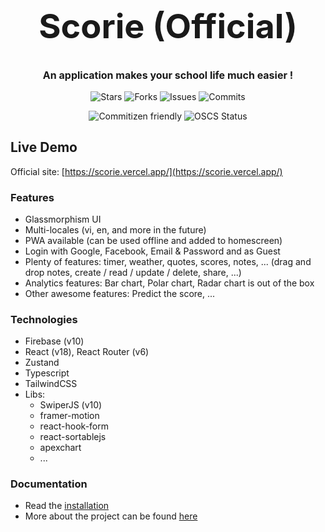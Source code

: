 <h1 align="center" style="font-size: 54px">Scorie (Official)</h1>

<p align="center" style="font-size: 16px"><strong>An application makes your school life much easier !</strong></p>

<p align="center">
  <img alt="Stars" src="https://badgen.net/github/stars/yuran1811/scorie">
  <img alt="Forks" src="https://badgen.net/github/forks/yuran1811/scorie">
  <img alt="Issues" src="https://badgen.net/github/issues/yuran1811/scorie">
  <img alt="Commits" src="https://badgen.net/github/commits/yuran1811/scorie">
</p>
<p align="center">
  <img alt="Commitizen friendly" src="https://img.shields.io/badge/commitizen-friendly-brightgreen.svg">
  <img alt="OSCS Status" src="https://www.oscs1024.com/platform/badge/yuran1811/Scorie.svg?size=small">
</p>

## Live Demo

Official site: [https://scorie.vercel.app/](https://scorie.vercel.app/)

### Features

- Glassmorphism UI
- Multi-locales (vi, en, and more in the future)
- PWA available (can be used offline and added to homescreen)
- Login with Google, Facebook, Email & Password and as Guest
- Plenty of features: timer, weather, quotes, scores, notes, ... (drag and drop notes, create / read / update / delete, share, ...)
- Analytics features: Bar chart, Polar chart, Radar chart is out of the box
- Other awesome features: Predict the score, ...

### Technologies

- Firebase (v10)
- React (v18), React Router (v6)
- Zustand
- Typescript
- TailwindCSS
- Libs:
  - SwiperJS (v10)
  - framer-motion
  - react-hook-form
  - react-sortablejs
  - apexchart
  - ...

### Documentation

- Read the [installation](./md/install.md)
- More about the project can be found [here](./md/)
